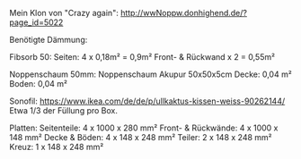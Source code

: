Mein Klon von "Crazy again": http://wwNoppw.donhighend.de/?page_id=5022

Benötigte Dämmung:

Fibsorb 50:
Seiten: 4 x 0,18m² = 0,9m²
Front- & Rückwand x 2 = 0,55m²

Noppenschaum 50mm:
Noppenschaum Akupur 50x50x5cm
Decke: 0,04 m²
Boden: 0,04 m²

Sonofil:
https://www.ikea.com/de/de/p/ullkaktus-kissen-weiss-90262144/
Etwa 1/3 der Füllung pro Box.

Platten:
Seitenteile: 4 x 1000 x 280 mm²
Front- & Rückwände: 4 x 1000 x 148 mm²
Decke & Böden: 4 x 148 x 248 mm²
Teiler: 2 x 148 x 248 mm²
Kreuz: 1 x 148 x 248 mm²
